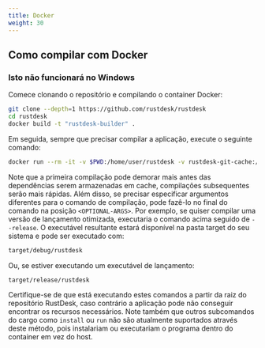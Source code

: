 ```yaml
---
title: Docker
weight: 30
---
```


## Como compilar com Docker
### Isto não funcionará no Windows

Comece clonando o repositório e compilando o container Docker:

```sh
git clone --depth=1 https://github.com/rustdesk/rustdesk
cd rustdesk
docker build -t "rustdesk-builder" .
```

Em seguida, sempre que precisar compilar a aplicação, execute o seguinte comando:

```sh
docker run --rm -it -v $PWD:/home/user/rustdesk -v rustdesk-git-cache:/home/user/.cargo/git -v rustdesk-registry-cache:/home/user/.cargo/registry -e PUID="$(id -u)" -e PGID="$(id -g)" rustdesk-builder
```

Note que a primeira compilação pode demorar mais antes das dependências serem armazenadas em cache, compilações subsequentes serão mais rápidas. Além disso, se precisar especificar argumentos diferentes para o comando de compilação, pode fazê-lo no final do comando na posição `<OPTIONAL-ARGS>`. Por exemplo, se quiser compilar uma versão de lançamento otimizada, executaria o comando acima seguido de `--release`. O executável resultante estará disponível na pasta target do seu sistema e pode ser executado com:

```sh
target/debug/rustdesk
```

Ou, se estiver executando um executável de lançamento:

```sh
target/release/rustdesk
```

Certifique-se de que está executando estes comandos a partir da raiz do repositório RustDesk, caso contrário a aplicação pode não conseguir encontrar os recursos necessários. Note também que outros subcomandos do cargo como `install` ou `run` não são atualmente suportados através deste método, pois instalariam ou executariam o programa dentro do container em vez do host.